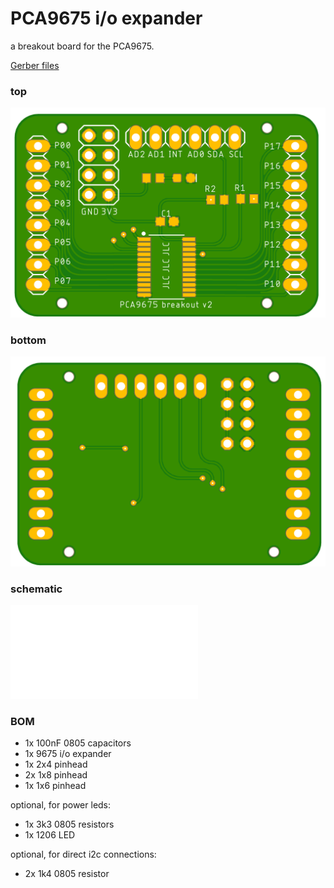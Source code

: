 # PCA9675 i/o expander

a breakout board for the PCA9675. 

[Gerber files](./pca9675-v2.zip)

### top

![top](./pca9675-v2-top.png)

### bottom 

![bottom](./pca9675-v2-bottom.png)

### schematic

![schematic](./pca9675-v2.pdf)

### BOM

- 1x 100nF 0805 capacitors
- 1x 9675 i/o expander
- 1x 2x4 pinhead
- 2x 1x8 pinhead
- 1x 1x6 pinhead

optional, for power leds:
- 1x 3k3 0805 resistors
- 1x 1206 LED 

optional, for direct i2c connections:
- 2x 1k4 0805 resistor
